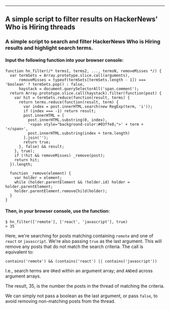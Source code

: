 ----
## A simple script to filter results on HackerNews' Who is Hiring threads

### A simple script to search and filter HackerNews Who is Hiring results and highlight search terms.

#### Input the following function into your browser console:

    function hn_filter(/* terms1, terms2, ..., termsN, removeMisses */) {
      var termSets = Array.prototype.slice.call(arguments),
          removeMisses = typeof(termSets[termSets.length - 1]) === 'boolean' ? termSets.pop() : false,
          haystack = document.querySelectorAll('span.comment');
      return Array.prototype.slice.call(haystack).filter(function(post) {
        var hit = termSets.reduce(function(result, terms) {
          return terms.reduce(function(result, term) {
            var index = post.innerHTML.search(new RegExp(term, 'i'));
            if (index === -1) return result;
            post.innerHTML = [
              post.innerHTML.substring(0, index),
              '<span style="background-color:#03ffe8;">' + term + '</span>',
              post.innerHTML.substring(index + term.length)
            ].join('');
            return true;
          }, false) && result;
        }, true);
        if (!hit && removeMisses) _remove(post);
        return hit;
      }).length;

      function _remove(element) {
        var holder = element;
        while (holder.parentElement && !holder.id) holder = holder.parentElement;
        holder.parentElement.removeChild(holder);
      }
    }


#### Then, in your browser console, use the function:

    $ hn_filter(['remote'], ['react', 'javascript'], true)
    > 35


Here, we're searching for posts matching containing `remote` and one of `react` or `javascript`.  We're also passing `true` as the last argument.  This will remove any posts that do not match the search criteria.  The call is equivalent to:

    contains('remote') && (contains('react') || contains('javascript'))

I.e., search terms are `OR`ed within an argument array; and `AND`ed across argument arrays.

The result, 35, is the number the posts in the thread of matching the criteria.

We can simply not pass a boolean as the last argument, or pass `false`, to avoid removing non-matching posts from the thread.
